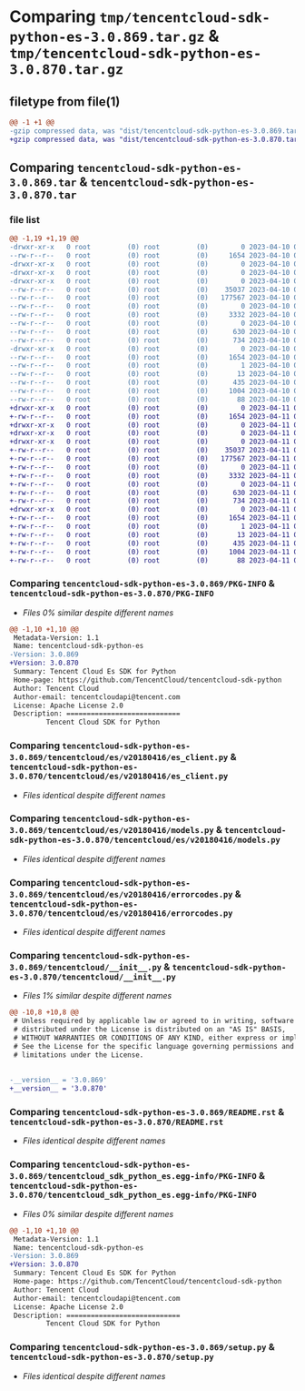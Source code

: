 # Comparing `tmp/tencentcloud-sdk-python-es-3.0.869.tar.gz` & `tmp/tencentcloud-sdk-python-es-3.0.870.tar.gz`

## filetype from file(1)

```diff
@@ -1 +1 @@
-gzip compressed data, was "dist/tencentcloud-sdk-python-es-3.0.869.tar", last modified: Mon Apr 10 03:05:12 2023, max compression
+gzip compressed data, was "dist/tencentcloud-sdk-python-es-3.0.870.tar", last modified: Tue Apr 11 03:38:29 2023, max compression
```

## Comparing `tencentcloud-sdk-python-es-3.0.869.tar` & `tencentcloud-sdk-python-es-3.0.870.tar`

### file list

```diff
@@ -1,19 +1,19 @@
-drwxr-xr-x   0 root         (0) root         (0)        0 2023-04-10 03:05:12.000000 tencentcloud-sdk-python-es-3.0.869/
--rw-r--r--   0 root         (0) root         (0)     1654 2023-04-10 03:05:12.000000 tencentcloud-sdk-python-es-3.0.869/PKG-INFO
-drwxr-xr-x   0 root         (0) root         (0)        0 2023-04-10 03:05:12.000000 tencentcloud-sdk-python-es-3.0.869/tencentcloud/
-drwxr-xr-x   0 root         (0) root         (0)        0 2023-04-10 03:05:12.000000 tencentcloud-sdk-python-es-3.0.869/tencentcloud/es/
-drwxr-xr-x   0 root         (0) root         (0)        0 2023-04-10 03:05:12.000000 tencentcloud-sdk-python-es-3.0.869/tencentcloud/es/v20180416/
--rw-r--r--   0 root         (0) root         (0)    35037 2023-04-10 03:05:12.000000 tencentcloud-sdk-python-es-3.0.869/tencentcloud/es/v20180416/es_client.py
--rw-r--r--   0 root         (0) root         (0)   177567 2023-04-10 03:05:12.000000 tencentcloud-sdk-python-es-3.0.869/tencentcloud/es/v20180416/models.py
--rw-r--r--   0 root         (0) root         (0)        0 2023-04-10 03:05:12.000000 tencentcloud-sdk-python-es-3.0.869/tencentcloud/es/v20180416/__init__.py
--rw-r--r--   0 root         (0) root         (0)     3332 2023-04-10 03:05:12.000000 tencentcloud-sdk-python-es-3.0.869/tencentcloud/es/v20180416/errorcodes.py
--rw-r--r--   0 root         (0) root         (0)        0 2023-04-10 03:05:12.000000 tencentcloud-sdk-python-es-3.0.869/tencentcloud/es/__init__.py
--rw-r--r--   0 root         (0) root         (0)      630 2023-04-10 03:05:12.000000 tencentcloud-sdk-python-es-3.0.869/tencentcloud/__init__.py
--rw-r--r--   0 root         (0) root         (0)      734 2023-04-10 03:05:12.000000 tencentcloud-sdk-python-es-3.0.869/README.rst
-drwxr-xr-x   0 root         (0) root         (0)        0 2023-04-10 03:05:12.000000 tencentcloud-sdk-python-es-3.0.869/tencentcloud_sdk_python_es.egg-info/
--rw-r--r--   0 root         (0) root         (0)     1654 2023-04-10 03:05:12.000000 tencentcloud-sdk-python-es-3.0.869/tencentcloud_sdk_python_es.egg-info/PKG-INFO
--rw-r--r--   0 root         (0) root         (0)        1 2023-04-10 03:05:12.000000 tencentcloud-sdk-python-es-3.0.869/tencentcloud_sdk_python_es.egg-info/dependency_links.txt
--rw-r--r--   0 root         (0) root         (0)       13 2023-04-10 03:05:12.000000 tencentcloud-sdk-python-es-3.0.869/tencentcloud_sdk_python_es.egg-info/top_level.txt
--rw-r--r--   0 root         (0) root         (0)      435 2023-04-10 03:05:12.000000 tencentcloud-sdk-python-es-3.0.869/tencentcloud_sdk_python_es.egg-info/SOURCES.txt
--rw-r--r--   0 root         (0) root         (0)     1004 2023-04-10 03:05:12.000000 tencentcloud-sdk-python-es-3.0.869/setup.py
--rw-r--r--   0 root         (0) root         (0)       88 2023-04-10 03:05:12.000000 tencentcloud-sdk-python-es-3.0.869/setup.cfg
+drwxr-xr-x   0 root         (0) root         (0)        0 2023-04-11 03:38:29.000000 tencentcloud-sdk-python-es-3.0.870/
+-rw-r--r--   0 root         (0) root         (0)     1654 2023-04-11 03:38:29.000000 tencentcloud-sdk-python-es-3.0.870/PKG-INFO
+drwxr-xr-x   0 root         (0) root         (0)        0 2023-04-11 03:38:29.000000 tencentcloud-sdk-python-es-3.0.870/tencentcloud/
+drwxr-xr-x   0 root         (0) root         (0)        0 2023-04-11 03:38:29.000000 tencentcloud-sdk-python-es-3.0.870/tencentcloud/es/
+drwxr-xr-x   0 root         (0) root         (0)        0 2023-04-11 03:38:29.000000 tencentcloud-sdk-python-es-3.0.870/tencentcloud/es/v20180416/
+-rw-r--r--   0 root         (0) root         (0)    35037 2023-04-11 03:38:29.000000 tencentcloud-sdk-python-es-3.0.870/tencentcloud/es/v20180416/es_client.py
+-rw-r--r--   0 root         (0) root         (0)   177567 2023-04-11 03:38:29.000000 tencentcloud-sdk-python-es-3.0.870/tencentcloud/es/v20180416/models.py
+-rw-r--r--   0 root         (0) root         (0)        0 2023-04-11 03:38:29.000000 tencentcloud-sdk-python-es-3.0.870/tencentcloud/es/v20180416/__init__.py
+-rw-r--r--   0 root         (0) root         (0)     3332 2023-04-11 03:38:29.000000 tencentcloud-sdk-python-es-3.0.870/tencentcloud/es/v20180416/errorcodes.py
+-rw-r--r--   0 root         (0) root         (0)        0 2023-04-11 03:38:29.000000 tencentcloud-sdk-python-es-3.0.870/tencentcloud/es/__init__.py
+-rw-r--r--   0 root         (0) root         (0)      630 2023-04-11 03:38:29.000000 tencentcloud-sdk-python-es-3.0.870/tencentcloud/__init__.py
+-rw-r--r--   0 root         (0) root         (0)      734 2023-04-11 03:38:29.000000 tencentcloud-sdk-python-es-3.0.870/README.rst
+drwxr-xr-x   0 root         (0) root         (0)        0 2023-04-11 03:38:29.000000 tencentcloud-sdk-python-es-3.0.870/tencentcloud_sdk_python_es.egg-info/
+-rw-r--r--   0 root         (0) root         (0)     1654 2023-04-11 03:38:29.000000 tencentcloud-sdk-python-es-3.0.870/tencentcloud_sdk_python_es.egg-info/PKG-INFO
+-rw-r--r--   0 root         (0) root         (0)        1 2023-04-11 03:38:29.000000 tencentcloud-sdk-python-es-3.0.870/tencentcloud_sdk_python_es.egg-info/dependency_links.txt
+-rw-r--r--   0 root         (0) root         (0)       13 2023-04-11 03:38:29.000000 tencentcloud-sdk-python-es-3.0.870/tencentcloud_sdk_python_es.egg-info/top_level.txt
+-rw-r--r--   0 root         (0) root         (0)      435 2023-04-11 03:38:29.000000 tencentcloud-sdk-python-es-3.0.870/tencentcloud_sdk_python_es.egg-info/SOURCES.txt
+-rw-r--r--   0 root         (0) root         (0)     1004 2023-04-11 03:38:29.000000 tencentcloud-sdk-python-es-3.0.870/setup.py
+-rw-r--r--   0 root         (0) root         (0)       88 2023-04-11 03:38:29.000000 tencentcloud-sdk-python-es-3.0.870/setup.cfg
```

### Comparing `tencentcloud-sdk-python-es-3.0.869/PKG-INFO` & `tencentcloud-sdk-python-es-3.0.870/PKG-INFO`

 * *Files 0% similar despite different names*

```diff
@@ -1,10 +1,10 @@
 Metadata-Version: 1.1
 Name: tencentcloud-sdk-python-es
-Version: 3.0.869
+Version: 3.0.870
 Summary: Tencent Cloud Es SDK for Python
 Home-page: https://github.com/TencentCloud/tencentcloud-sdk-python
 Author: Tencent Cloud
 Author-email: tencentcloudapi@tencent.com
 License: Apache License 2.0
 Description: ============================
         Tencent Cloud SDK for Python
```

### Comparing `tencentcloud-sdk-python-es-3.0.869/tencentcloud/es/v20180416/es_client.py` & `tencentcloud-sdk-python-es-3.0.870/tencentcloud/es/v20180416/es_client.py`

 * *Files identical despite different names*

### Comparing `tencentcloud-sdk-python-es-3.0.869/tencentcloud/es/v20180416/models.py` & `tencentcloud-sdk-python-es-3.0.870/tencentcloud/es/v20180416/models.py`

 * *Files identical despite different names*

### Comparing `tencentcloud-sdk-python-es-3.0.869/tencentcloud/es/v20180416/errorcodes.py` & `tencentcloud-sdk-python-es-3.0.870/tencentcloud/es/v20180416/errorcodes.py`

 * *Files identical despite different names*

### Comparing `tencentcloud-sdk-python-es-3.0.869/tencentcloud/__init__.py` & `tencentcloud-sdk-python-es-3.0.870/tencentcloud/__init__.py`

 * *Files 1% similar despite different names*

```diff
@@ -10,8 +10,8 @@
 # Unless required by applicable law or agreed to in writing, software
 # distributed under the License is distributed on an "AS IS" BASIS,
 # WITHOUT WARRANTIES OR CONDITIONS OF ANY KIND, either express or implied.
 # See the License for the specific language governing permissions and
 # limitations under the License.
 
 
-__version__ = '3.0.869'
+__version__ = '3.0.870'
```

### Comparing `tencentcloud-sdk-python-es-3.0.869/README.rst` & `tencentcloud-sdk-python-es-3.0.870/README.rst`

 * *Files identical despite different names*

### Comparing `tencentcloud-sdk-python-es-3.0.869/tencentcloud_sdk_python_es.egg-info/PKG-INFO` & `tencentcloud-sdk-python-es-3.0.870/tencentcloud_sdk_python_es.egg-info/PKG-INFO`

 * *Files 0% similar despite different names*

```diff
@@ -1,10 +1,10 @@
 Metadata-Version: 1.1
 Name: tencentcloud-sdk-python-es
-Version: 3.0.869
+Version: 3.0.870
 Summary: Tencent Cloud Es SDK for Python
 Home-page: https://github.com/TencentCloud/tencentcloud-sdk-python
 Author: Tencent Cloud
 Author-email: tencentcloudapi@tencent.com
 License: Apache License 2.0
 Description: ============================
         Tencent Cloud SDK for Python
```

### Comparing `tencentcloud-sdk-python-es-3.0.869/setup.py` & `tencentcloud-sdk-python-es-3.0.870/setup.py`

 * *Files identical despite different names*

